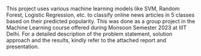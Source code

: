 This project uses various machine learning models like SVM, Random Forest, Logistic Regression, etc. to classify online news articles in 5 classes based on their predicted popularity.
This was done as a group project in the Machine Learning course offered during Monsoon Semester 2023 at IIIT Delhi.
For a detailed description of the problem statement, solution approach and the results, kindly refer to the attached report and presentation.
